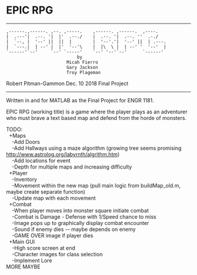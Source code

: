 # EPIC RPG                                                                                                  

***************************************************************************
    ,------.,------. ,--. ,-----.    ,------. ,------.  ,----.           
    |  .---'|  .--. '|  |'  .--./    |  .--. '|  .--. ''  .-./          
    |  `--, |  '--' ||  ||  |        |  '--'.'|  '--' ||  | .---.        
    |  `---.|  | --' |  |'  '--'\    |  |\  \ |  | --' '  '--'  |        
    `------'`--'     `--' `-----'    `--' '--'`--'      `------'   
                               by                                       
                           Micah Fierro                                  
                           Gary Jackson                                  
                           Troy Plageman                                             
                                                                         
  Robert Pitman-Gammon            Dec. 10 2018              Final Project 
***************************************************************************


Written in and for MATLAB as the Final Project for ENGR 1181. 

EPIC RPG (working title) is a game where the player plays as an adventurer who must brave a text based map and defend from the horde of monsters. 


TODO: <br>
&nbsp;&nbsp;+Maps<br>
&nbsp;&nbsp;&nbsp;&nbsp;-Add Doors<br>
&nbsp;&nbsp;&nbsp;&nbsp;-Add Hallways using a maze algorithm (growing tree seems promising http://www.astrolog.org/labyrnth/algrithm.htm)<br>
&nbsp;&nbsp;&nbsp;&nbsp;-Add locations for event<br>
&nbsp;&nbsp;&nbsp;&nbsp;-Depth for multiple maps and increasing difficulty<br>
&nbsp;&nbsp;+Player<br>
&nbsp;&nbsp;&nbsp;&nbsp;-Inventory<br>
&nbsp;&nbsp;&nbsp;&nbsp;-Movement within the new map (pull main logic from buildMap_old.m, maybe create separate function)<br>
&nbsp;&nbsp;&nbsp;&nbsp;-Update map with each movement<br>
&nbsp;&nbsp;+Combat<br>
&nbsp;&nbsp;&nbsp;&nbsp;-When player moves into monster square initiate combat<br>
&nbsp;&nbsp;&nbsp;&nbsp;-Combat is Damage - Defense with 1/Speed chance to miss<br>
&nbsp;&nbsp;&nbsp;&nbsp;-Image pops up to graphically display combat encounter<br>
&nbsp;&nbsp;&nbsp;&nbsp;-Sound if enemy dies -- maybe depends on enemy<br>
&nbsp;&nbsp;&nbsp;&nbsp;-GAME OVER image if player dies<br>
&nbsp;&nbsp;+Main GUI<br>
&nbsp;&nbsp;&nbsp;&nbsp;-High score screen at end<br>
&nbsp;&nbsp;&nbsp;&nbsp;-Character images for class selection<br>
&nbsp;&nbsp;&nbsp;&nbsp;-Implement Lore<br>
MORE MAYBE<br>
